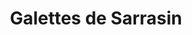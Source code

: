 ---
layout: recette
categories: [recettes]
hidden: true
lang: fr
sitemap: true
title: Galettes de Sarrasin
type: sel
recettes:
  Classique:
    yield: 12
    ingredients: 
      - nom: farine de sarrasin 
        qte: 500
        unite: gr
        variable: true
      - nom: oeufs
        qte: 1
      - nom: eau
        qte: 700
        unite: mL
      - nom: sel
        qte: 25
        unite: gr
    etapes:
      - label: Préparation
        details:
          - Mélanger la farine et le sel dans un saladier
          - Faire un trou au milieu
          - Mettre l'oeuf dans le trou
          - Ajouter l'eau au fur et à mesure en mélangeant au fouet
          - Couvrir et laisser reposer 1h
---